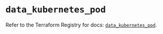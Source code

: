 # `data_kubernetes_pod`

Refer to the Terraform Registry for docs: [`data_kubernetes_pod`](https://registry.terraform.io/providers/hashicorp/kubernetes/2.26.0/docs/data-sources/pod).
